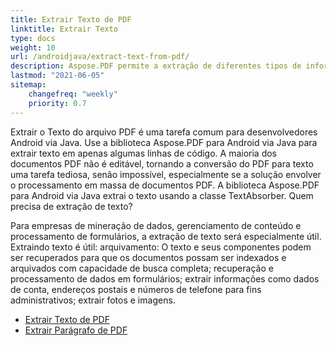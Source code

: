 ```yaml
---
title: Extrair Texto de PDF 
linktitle: Extrair Texto 
type: docs
weight: 10
url: /androidjava/extract-text-from-pdf/
description: Aspose.PDF permite a extração de diferentes tipos de informação. Esta seção contém artigos sobre extração de texto de documentos PDF usando o Aspose.PDF para Android via Java.
lastmod: "2021-06-05"
sitemap:
    changefreq: "weekly"
    priority: 0.7
---
```


Extrair o Texto do arquivo PDF é uma tarefa comum para desenvolvedores Android via Java. Use a biblioteca Aspose.PDF para Android via Java para extrair texto em apenas algumas linhas de código. A maioria dos documentos PDF não é editável, tornando a conversão do PDF para texto uma tarefa tediosa, senão impossível, especialmente se a solução envolver o processamento em massa de documentos PDF. A biblioteca Aspose.PDF para Android via Java extrai o texto usando a classe TextAbsorber.
Quem precisa de extração de texto?

Para empresas de mineração de dados, gerenciamento de conteúdo e processamento de formulários, a extração de texto será especialmente útil.
 Extraindo texto é útil: arquivamento: O texto e seus componentes podem ser recuperados para que os documentos possam ser indexados e arquivados com capacidade de busca completa; recuperação e processamento de dados em formulários; extrair informações como dados de conta, endereços postais e números de telefone para fins administrativos; extrair fotos e imagens.

- [Extrair Texto de PDF](/pdf/androidjava/extract-text-from-all-pdf/)
- [Extrair Parágrafo de PDF](/pdf/androidjava/extract-paragraph-from-pdf/)